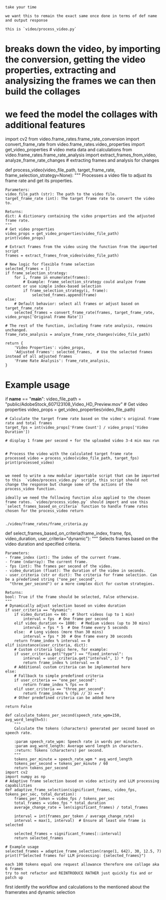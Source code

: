 ```
take your time 

we want this to remain the exact same once done in terms of def name and output response

this is `video/process_video.py`
```
# breaks down the video, by importing the conversion, getting the video properties, extracting and analysizing the frames we can then build the collages
# we feed the model the collages with additional features
import cv2
from video.frame_rates.frame_rate_conversion import convert_frame_rate 
from video.frame_rates.video_properties import get_video_properties # video meta data and calculations
from video.frame_rates.frame_rate_analysis import extract_frames_from_video, analyze_frame_rate_changes # extracting frames and analysis for changes

def process_video(video_file_path, target_frame_rate, frame_selection_strategy=None):
    """
    Processes a video file to adjust its frame rate and get its properties.

    Parameters:
    video_file_path (str): The path to the video file.
    target_frame_rate (int): The target frame rate to convert the video to.

    Returns:
    dict: A dictionary containing the video properties and the adjusted frame rate.
    """
    # Get video properties
    video_props = get_video_properties(video_file_path)
    print(video_props)

    # Extract frames from the video using the function from the imported script
    frames = extract_frames_from_video(video_file_path)

    # New logic for flexible frame selection
    selected_frames = []
    if frame_selection_strategy:
        for i, frame in enumerate(frames):
            # Example: frame_selection_strategy could analyze frame content or use simple index-based selection
            if frame_selection_strategy(i, frame):
                selected_frames.append(frame)
    else:
        # Default behavior: select all frames or adjust based on target_frame_rate
        selected_frames = convert_frame_rate(frames, target_frame_rate, video_props['Original Frame Rate'])
    
    # The rest of the function, including frame rate analysis, remains unchanged.
    frame_rate_analysis = analyze_frame_rate_changes(video_file_path)
    
    return {
        'Video Properties': video_props,
        'Adjusted Frames': selected_frames,  # Use the selected frames instead of all adjusted frames
        'Frame Rate Analysis': frame_rate_analysis,
    }

# Example usage
if __name__ == "__main__":
    video_file_path = "public/AdobeStock_607123108_Video_HD_Preview.mov"
    # Get video properties
    video_props = get_video_properties(video_file_path)

    # Calculate the target frame rate based on the video's original frame rate and total frames
    target_fps = int(video_props['Frame Count'] / video_props['Video Duration'])

    # display 1 frame per second + for the uploaded video 3-4 min max run


    # Process the video with the calculated target frame rate
    processed_video = process_video(video_file_path, target_fps)
    print(processed_video)
```

we need to write a new modular importable script that can be imported to this  `video/process_video.py` script, this script should not change the response but change some of the actions of the process_video function.

ideally we need the following function also applied to the chosen frame rates. `video/process_video.py` should import and use this `select_frames_based_on_criteria` function to handle frame rates chosen for the process_video return


./video/frame_rates/frame_criteria.py
```
def select_frames_based_on_criteria(frame_index, frame, fps, video_duration, user_criteria="dynamic"):
    """
    Selects frames based on the video duration and specified criteria.
    
    Parameters:
    - frame_index (int): The index of the current frame.
    - frame (ndarray): The current frame.
    - fps (int): The frames per second of the video.
    - video_duration (float): The duration of the video in seconds.
    - user_criteria (str or dict): The criteria for frame selection. Can be a predefined string ("one_per_second",
      "three_per_second") or a more complex dict for custom strategies.
    
    Returns:
    bool: True if the frame should be selected, False otherwise.
    """
    # Dynamically adjust selection based on video duration
    if user_criteria == "dynamic":
        if video_duration <= 60:  # Short videos (up to 1 min)
            interval = fps  # One frame per second
        elif video_duration <= 1800:  # Medium videos (up to 30 mins)
            interval = fps * 5  # One frame every 5 seconds
        else:  # Long videos (more than 30 mins)
            interval = fps * 30  # One frame every 30 seconds
        return frame_index % interval == 0
    elif isinstance(user_criteria, dict):
        # Custom criteria logic here, for example:
        if user_criteria.get("type") == "fixed_interval":
            interval = user_criteria.get("interval", 1) * fps
            return frame_index % interval == 0
        # Additional custom criteria can be implemented here
    else:
        # Fallback to simple predefined criteria
        if user_criteria == "one_per_second":
            return frame_index % fps == 0
        elif user_criteria == "three_per_second":
            return frame_index % (fps // 3) == 0
        # Other predefined criteria can be added here

    return False
```
def calculate_tokens_per_second(speech_rate_wpm=150, avg_word_length=5):
    """
    Calculate the tokens (characters) generated per second based on speech rate.
    
    :param speech_rate_wpm: Speech rate in words per minute.
    :param avg_word_length: Average word length in characters.
    :return: Tokens (characters) per second.
    """
    tokens_per_minute = speech_rate_wpm * avg_word_length
    tokens_per_second = tokens_per_minute / 60
    return tokens_per_second
import cv2
import numpy as np
# Adaptive frame selection based on video activity and LLM processing capabilities
def adaptive_frame_selection(significant_frames, video_fps, tokens_per_sec, total_duration):
    frames_per_token = video_fps / tokens_per_sec
    total_frames = video_fps * total_duration
    average_change_rate = len(significant_frames) / total_frames

    interval = int(frames_per_token / average_change_rate)
    interval = max(1, interval)  # Ensure at least one frame is selected

    selected_frames = significant_frames[::interval]
    return selected_frames

# Example usage
selected_frames = adaptive_frame_selection(range(1, 642), 30, 12.5, 7)
print(f"Selected frames for LLM processing: {selected_frames}")

each 100 tokens equal one request allowance therefore one collage aka 6 frames
try to not refactor and REINTRODUCE RATHER just quickly fix and or patch up
```
first identify the workflow and calculations to the mentioned about the framerates and dynamic selection 